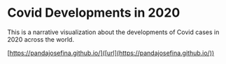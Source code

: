 # Covid Developments in 2020

This is a narrative visualization about the developments of Covid cases in 2020 across the world. 

[https://pandajosefina.github.io/]([url](https://pandajosefina.github.io/))
